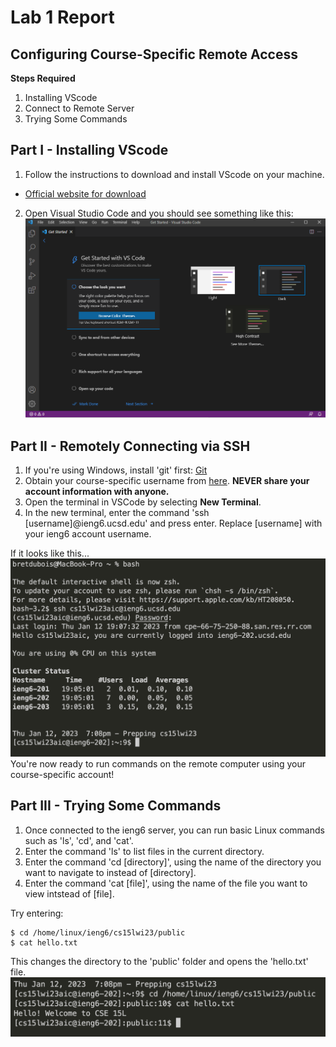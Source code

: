 # Lab 1 Report
## Configuring Course-Specific Remote Access

**Steps Required**
1. Installing VScode
2. Connect to Remote Server
3. Trying Some Commands

## Part I - Installing VScode
1. Follow the instructions to download and install VScode on your machine.
* [Official website for download](https://code.visualstudio.com/download)

2. Open Visual Studio Code and you should see something like this:
![vscode](https://github.com/bretdubois/cse15l-lab-reports/blob/main/images/vscode.png?raw=true)

## Part II - Remotely Connecting via SSH
1. If you're using Windows, install 'git' first: [Git](https://gitforwindows.org)
2. Obtain your course-specific username from [here](https://sdacs.ucsd.edu/~icc/index.php). **NEVER share your account information with anyone.**
3. Open the terminal in VSCode by selecting **New Terminal**.
4. In the new terminal, enter the command 'ssh [username]@ieng6.ucsd.edu' and press enter. Replace [username] with your ieng6 account username.

If it looks like this...
![remoteaccess](https://github.com/bretdubois/cse15l-lab-reports/blob/main/images/remoteaccess.png?raw=true)
You're now ready to run commands on the remote computer using your course-specific account!

## Part III - Trying Some Commands
1. Once connected to the ieng6 server, you can run basic Linux commands such as 'ls', 'cd', and 'cat'.
2. Enter the command 'ls' to list files in the current directory.
3. Enter the command 'cd [directory]', using the name of the directory you want to navigate to instead of [directory].
4. Enter the command 'cat [file]', using the name of the file you want to view intstead of [file].

Try entering:
~~~
$ cd /home/linux/ieng6/cs15lwi23/public
$ cat hello.txt
~~~

This changes the directory to the 'public' folder and opens the 'hello.txt' file.
![remoteaccess](https://github.com/bretdubois/cse15l-lab-reports/blob/main/images/welcometext.png?raw=true)
